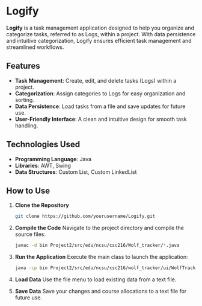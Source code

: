 # Logify

**Logify** is a task management application designed to help you organize and categorize tasks, referred to as Logs, within a project. With data persistence and intuitive categorization, Logify ensures efficient task management and streamlined workflows.

## Features
- **Task Management**: Create, edit, and delete tasks (Logs) within a project.
- **Categorization**: Assign categories to Logs for easy organization and sorting.
- **Data Persistence**: Load tasks from a file and save updates for future use.
- **User-Friendly Interface**: A clean and intuitive design for smooth task handling.

## Technologies Used
- **Programming Language**: Java
- **Libraries**: AWT, Swing
- **Data Structures**: Custom List, Custom LinkedList



## How to Use
1. **Clone the Repository**
   ```bash
   git clone https://github.com/yourusername/Logify.git
   ```

2. **Compile the Code**
   Navigate to the project directory and compile the source files:
   ```bash
   javac -d bin Project2/src/edu/ncsu/csc216/Wolf_tracker/*.java
   ```

3. **Run the Application**
   Execute the main class to launch the application:
   ```bash
   java -cp bin Project2/src/edu/ncsu/csc216/wolf_tracker/ui/WolfTrackerGUI.java
   ```

4. **Load Data**
   Use the file menu to load existing data from a text file.

5. **Save Data**
   Save your changes and course allocations to a text file for future use.
